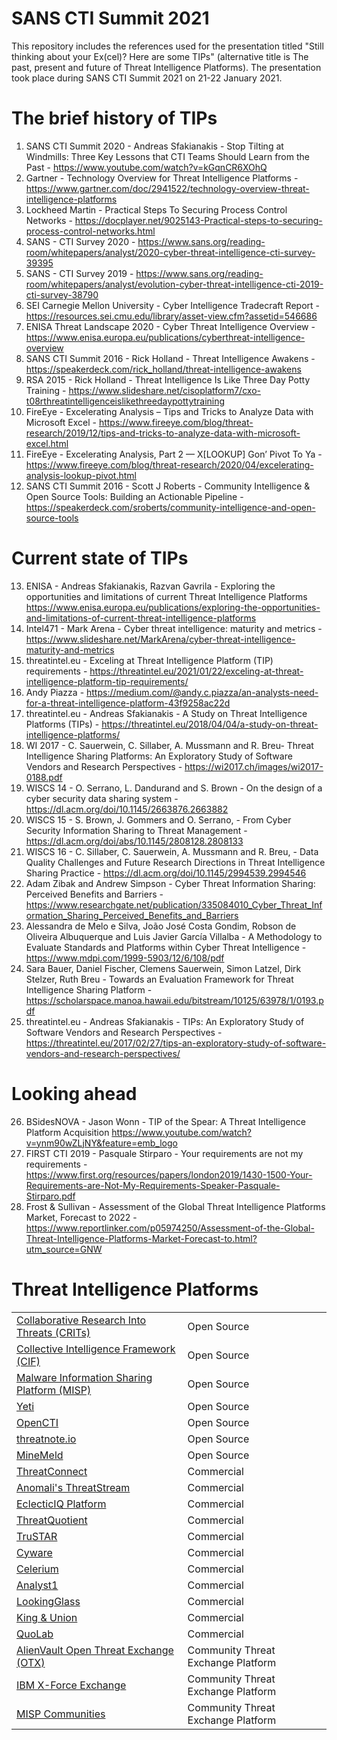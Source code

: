 # SANS CTI Summit 2021
This repository includes the references used for the presentation titled "Still thinking about your Ex(cel)? Here are some TIPs" (alternative title is The past, present and future of Threat Intelligence Platforms). The presentation took place during SANS CTI Summit 2021 on 21-22 January 2021.

# The brief history of TIPs

1. SANS CTI Summit 2020 - Andreas Sfakianakis - Stop Tilting at Windmills: Three Key Lessons that CTI Teams Should Learn from the Past - https://www.youtube.com/watch?v=kGqnCR6XOhQ
2. Gartner - Technology Overview for Threat Intelligence Platforms - https://www.gartner.com/doc/2941522/technology-overview-threat-intelligence-platforms
3. Lockheed Martin - Practical Steps To Securing Process Control Networks - https://docplayer.net/9025143-Practical-steps-to-securing-process-control-networks.html
4. SANS - CTI Survey 2020 - https://www.sans.org/reading-room/whitepapers/analyst/2020-cyber-threat-intelligence-cti-survey-39395
5. SANS - CTI Survey 2019 - https://www.sans.org/reading-room/whitepapers/analyst/evolution-cyber-threat-intelligence-cti-2019-cti-survey-38790
6. SEI Carnegie Mellon University - Cyber Intelligence Tradecraft Report - https://resources.sei.cmu.edu/library/asset-view.cfm?assetid=546686
7. ENISA Threat Landscape 2020 - Cyber Threat Intelligence Overview - https://www.enisa.europa.eu/publications/cyberthreat-intelligence-overview
8. SANS CTI Summit 2016 - Rick Holland - Threat Intelligence Awakens - https://speakerdeck.com/rick_holland/threat-intelligence-awakens
9. RSA 2015 - Rick Holland - Threat Intelligence Is Like Three Day Potty Training - https://www.slideshare.net/cisoplatform7/cxo-t08rthreatintelligenceislikethreedaypottytraining
10. FireEye - Excelerating Analysis – Tips and Tricks to Analyze Data with Microsoft Excel - https://www.fireeye.com/blog/threat-research/2019/12/tips-and-tricks-to-analyze-data-with-microsoft-excel.html
11. FireEye - Excelerating Analysis, Part 2 — X[LOOKUP] Gon’ Pivot To Ya - https://www.fireeye.com/blog/threat-research/2020/04/excelerating-analysis-lookup-pivot.html
12. SANS CTI Summit 2016 - Scott J Roberts - Community Intelligence & Open Source Tools: Building an Actionable Pipeline - https://speakerdeck.com/sroberts/community-intelligence-and-open-source-tools

# Current state of TIPs

13. ENISA - Andreas Sfakianakis, Razvan Gavrila - Exploring the opportunities and limitations of current Threat Intelligence Platforms
 https://www.enisa.europa.eu/publications/exploring-the-opportunities-and-limitations-of-current-threat-intelligence-platforms
14. Intel471 - Mark Arena - Cyber threat intelligence: maturity and metrics - https://www.slideshare.net/MarkArena/cyber-threat-intelligence-maturity-and-metrics
15. threatintel.eu - Exceling at Threat Intelligence Platform (TIP) requirements - https://threatintel.eu/2021/01/22/exceling-at-threat-intelligence-platform-tip-requirements/
16. Andy Piazza - https://medium.com/@andy.c.piazza/an-analysts-need-for-a-threat-intelligence-platform-43f9258ac22d
17. threatintel.eu - Andreas Sfakianakis - A Study on Threat Intelligence Platforms (TIPs) - https://threatintel.eu/2018/04/04/a-study-on-threat-intelligence-platforms/
18. WI 2017 - C. Sauerwein, C. Sillaber, A. Mussmann and R. Breu- Threat Intelligence Sharing Platforms: An Exploratory Study of Software Vendors and Research Perspectives - https://wi2017.ch/images/wi2017-0188.pdf
19. WISCS 14 - O. Serrano, L. Dandurand and S. Brown - On the design of a cyber security data sharing system - https://dl.acm.org/doi/10.1145/2663876.2663882
20. WISCS 15 - S. Brown, J. Gommers and O. Serrano, - From Cyber Security Information Sharing to Threat Management - https://dl.acm.org/doi/abs/10.1145/2808128.2808133
21. WISCS 16 - C. Sillaber, C. Sauerwein, A. Mussmann and R. Breu, - Data Quality Challenges and Future Research Directions in Threat Intelligence Sharing Practice - https://dl.acm.org/doi/10.1145/2994539.2994546
22. Adam Zibak and Andrew Simpson - Cyber Threat Information Sharing: Perceived Benefits and Barriers - https://www.researchgate.net/publication/335084010_Cyber_Threat_Information_Sharing_Perceived_Benefits_and_Barriers
23. Alessandra de Melo e Silva, João José Costa Gondim, Robson de Oliveira Albuquerque and Luis Javier García Villalba - A Methodology to Evaluate Standards and Platforms within Cyber Threat Intelligence - https://www.mdpi.com/1999-5903/12/6/108/pdf
24. Sara Bauer, Daniel Fischer, Clemens Sauerwein, Simon Latzel, Dirk Stelzer, Ruth Breu - Towards an Evaluation Framework for Threat Intelligence Sharing Platform - https://scholarspace.manoa.hawaii.edu/bitstream/10125/63978/1/0193.pdf
25. threatintel.eu - Andreas Sfakianakis - TIPs: An Exploratory Study of Software Vendors and Research Perspectives - https://threatintel.eu/2017/02/27/tips-an-exploratory-study-of-software-vendors-and-research-perspectives/

# Looking ahead

26. BSidesNOVA - Jason Wonn - TIP of the Spear: A Threat Intelligence Platform Acquisition https://www.youtube.com/watch?v=ynm90wZLjNY&feature=emb_logo
27. FIRST CTI 2019 - Pasquale Stirparo - Your requirements are not my requirements - https://www.first.org/resources/papers/london2019/1430-1500-Your-Requirements-are-Not-My-Requirements-Speaker-Pasquale-Stirparo.pdf
28. Frost & Sullivan - Assessment of the Global Threat Intelligence Platforms Market, Forecast to 2022 - https://www.reportlinker.com/p05974250/Assessment-of-the-Global-Threat-Intelligence-Platforms-Market-Forecast-to.html?utm_source=GNW


# Threat Intelligence Platforms

<table>
    <tr>
        <td>
            <a href="https://crits.github.io/" target="_blank">Collaborative Research Into Threats (CRITs)</a>
        </td>
        <td>
            <a>Open Source</a>
        </td>
    </tr>
    <tr>
        <td>
            <a href="https://csirtgadgets.com/collective-intelligence-framework" target="_blank">Collective Intelligence Framework (CIF)</a>
        </td>
        <td>
            <a>Open Source</a>
        </td>
    </tr>
     <tr>
        <td>
            <a href="https://www.misp-project.org/" target="_blank">Malware Information Sharing Platform (MISP)</a>
        </td>
        <td>
            <a>Open Source</a>
        </td>
    </tr>
     <tr>
        <td>
            <a href="https://yeti-platform.github.io/" target="_blank">Yeti</a>
        </td>
        <td>
            <a>Open Source</a>
        </td>
    </tr>
     <tr>
        <td>
            <a href="https://www.opencti.io/en/" target="_blank">OpenCTI</a>
        </td>
        <td>
            <a>Open Source</a>
        </td>
    </tr>
     <tr>
        <td>
            <a href="https://threatnote.io/" target="_blank">threatnote.io</a>
        </td>
        <td>
            <a>Open Source</a>
        </td>
    </tr>
     <tr>
        <td>
            <a href="https://www.paloaltonetworks.com/products/secure-the-network/subscriptions/minemeld" target="_blank">MineMeld</a>
        </td>
        <td>
            <a>Open Source</a>
        </td>
    </tr>
     <tr>
        <td>
            <a href="https://threatconnect.com/" target="_blank">ThreatConnect</a>
        </td>
        <td>
            <a>Commercial</a>
        </td>
    </tr>
     <tr>
        <td>
            <a href="https://www.anomali.com/products/threatstream" target="_blank">Anomali's ThreatStream</a>
        </td>
        <td>
            <a>Commercial</a>
        </td>
    </tr>
     <tr>
        <td>
            <a href="https://www.eclecticiq.com/platform" target="_blank">EclecticIQ Platform</a>
        </td>
        <td>
            <a>Commercial</a>
        </td>
    </tr>
     <tr>
        <td>
            <a href="https://www.threatq.com/threat-intelligence-platform/" target="_blank">ThreatQuotient</a>
        </td>
        <td>
            <a>Commercial</a>
        </td>
    </tr>
     <tr>
        <td>
            <a href="https://www.trustar.co/product/platform" target="_blank">TruSTAR</a>
        </td>
        <td>
            <a>Commercial</a>
        </td>
    </tr>
     <tr>
        <td>
            <a href="https://cyware.com/" target="_blank">Cyware</a>
        </td>
        <td>
            <a>Commercial</a>
        </td>
    </tr>
     <tr>
        <td>
            <a href="https://www.celerium.com/" target="_blank">Celerium</a>
        </td>
        <td>
            <a>Commercial</a>
        </td>
    </tr>
      <tr>
        <td>
            <a href="https://analyst1.com/" target="_blank">Analyst1</a>
        </td>
        <td>
            <a>Commercial</a>
        </td>
    </tr>
     <tr>
        <td>
            <a href="https://www.lookingglasscyber.com/" target="_blank">LookingGlass</a>
        </td>
        <td>
            <a>Commercial</a>
        </td>
    </tr>
      <tr>
        <td>
            <a href="https://kingandunion.com/" target="_blank">King & Union</a>
        </td>
        <td>
            <a>Commercial</a>
        </td>
    </tr>
 <tr>
        <td>
            <a href="https://quolab.com/" target="_blank">QuoLab</a>
        </td>
        <td>
            <a>Commercial</a>
        </td>
    </tr>
     <tr>
        <td>
            <a href="https://otx.alienvault.com/" target="_blank">AlienVault Open Threat Exchange (OTX)</a>
        </td>
        <td>
            <a>Community Threat Exchange Platform</a>
        </td>
    </tr>
      <tr>
        <td>
            <a href="https://exchange.xforce.ibmcloud.com/" target="_blank">IBM X-Force Exchange</a>
        </td>
        <td>
            <a>Community Threat Exchange Platform</a>
        </td>
    </tr>
     <tr>
        <td>
            <a href="https://www.misp-project.org/communities/" target="_blank">MISP Communities</a>
        </td>
        <td>
            <a>Community Threat Exchange Platform</a>
        </td>
    </tr>
 </table>
